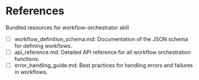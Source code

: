 # References

Bundled resources for workflow-orchestrator skill

- [ ] workflow_definition_schema.md: Documentation of the JSON schema for defining workflows.
- [ ] api_reference.md: Detailed API reference for all workflow orchestration functions.
- [ ] error_handling_guide.md: Best practices for handling errors and failures in workflows.
